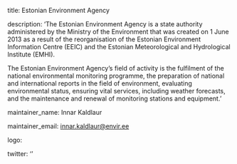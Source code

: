 title: Estonian Environment Agency

description: ‘The Estonian Environment Agency is a state authority administered by the Ministry of the Environment that was created on 1 June 2013 as a result of the reorganisation of the Estonian Environment Information Centre (EEIC) and the Estonian Meteorological and Hydrological Institute (EMHI).

The Estonian Environment Agency’s field of activity is the fulfilment of the national environmental monitoring programme, the preparation of national and international reports in the field of environment, evaluating environmental status, ensuring vital services, including weather forecasts, and the maintenance and renewal of monitoring stations and equipment.’

maintainer_name: Innar Kaldlaur

maintainer_email: innar.kaldlaur@envir.ee

logo:

twitter: ‘’
